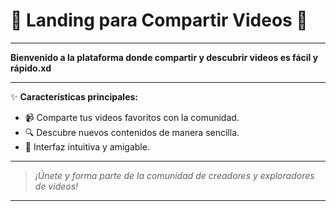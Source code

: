 # 🌟 **Landing para Compartir Videos** 🌟

---

**Bienvenido a la plataforma donde compartir y descubrir videos es fácil y rápido.xd**

---

✨ **Características principales:**
- 📹 Comparte tus videos favoritos con la comunidad.
- 🔍 Descubre nuevos contenidos de manera sencilla.
- 🚀 Interfaz intuitiva y amigable.

---

> _¡Únete y forma parte de la comunidad de creadores y exploradores de videos!_

---
